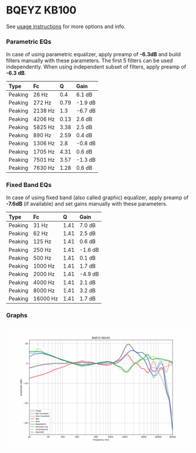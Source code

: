 # BQEYZ KB100
See [usage instructions](https://github.com/jaakkopasanen/AutoEq#usage) for more options and info.

### Parametric EQs
In case of using parametric equalizer, apply preamp of **-6.3dB** and build filters manually
with these parameters. The first 5 filters can be used independently.
When using independent subset of filters, apply preamp of **-6.3 dB**.

| Type    | Fc      |    Q | Gain    |
|:--------|:--------|:-----|:--------|
| Peaking | 26 Hz   | 0.4  | 6.1 dB  |
| Peaking | 272 Hz  | 0.79 | -1.9 dB |
| Peaking | 2138 Hz | 1.3  | -6.7 dB |
| Peaking | 4206 Hz | 0.13 | 2.6 dB  |
| Peaking | 5825 Hz | 3.38 | 2.5 dB  |
| Peaking | 890 Hz  | 2.59 | 0.4 dB  |
| Peaking | 1306 Hz | 2.8  | -0.8 dB |
| Peaking | 1705 Hz | 4.31 | 0.6 dB  |
| Peaking | 7501 Hz | 3.57 | -1.3 dB |
| Peaking | 7630 Hz | 1.28 | 0.6 dB  |

### Fixed Band EQs
In case of using fixed band (also called graphic) equalizer, apply preamp of **-7.6dB**
(if available) and set gains manually with these parameters.

| Type    | Fc       |    Q | Gain    |
|:--------|:---------|:-----|:--------|
| Peaking | 31 Hz    | 1.41 | 7.0 dB  |
| Peaking | 62 Hz    | 1.41 | 2.5 dB  |
| Peaking | 125 Hz   | 1.41 | 0.6 dB  |
| Peaking | 250 Hz   | 1.41 | -1.6 dB |
| Peaking | 500 Hz   | 1.41 | 0.1 dB  |
| Peaking | 1000 Hz  | 1.41 | 1.7 dB  |
| Peaking | 2000 Hz  | 1.41 | -4.9 dB |
| Peaking | 4000 Hz  | 1.41 | 2.1 dB  |
| Peaking | 8000 Hz  | 1.41 | 3.2 dB  |
| Peaking | 16000 Hz | 1.41 | 1.7 dB  |

### Graphs
![](./BQEYZ%20KB100.png)